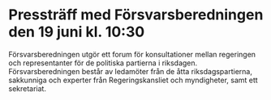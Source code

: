# Pressträff med Försvarsberedningen den 19 juni kl. 10:30

Försvarsberedningen utgör ett forum för konsultationer mellan regeringen och representanter för de politiska partierna i riksdagen. Försvarsberedningen består av ledamöter från de åtta riksdagspartierna, sakkunniga och experter från Regeringskansliet och myndigheter, samt ett sekretariat.
